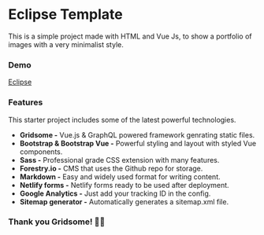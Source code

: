 
# Eclipse Template

This is a simple project made with HTML and Vue Js, to show a portfolio of images with a very minimalist style.

### Demo

[Eclipse](https://jesusdsg.gitlab.io/eclipse/)

### Features

This starter project includes some of the latest powerful technologies.

*   **Gridsome -** Vue.js & GraphQL powered framework genrating static files.
*   **Bootstrap & Bootstrap Vue -** Powerful styling and layout with styled Vue components.
*   **Sass -** Professional grade CSS extension with many features.
*   **Forestry.io -** CMS that uses the Github repo for storage.
*   **Markdown -** Easy and widely used format for writing content.
*   **Netlify forms -** Netlify forms ready to be used after deployment.
*   **Google Analytics -** Just add your tracking ID in the config.
*   **Sitemap generator -** Automatically generates a sitemap.xml file.

### Thank you Gridsome! 🎉🙌
